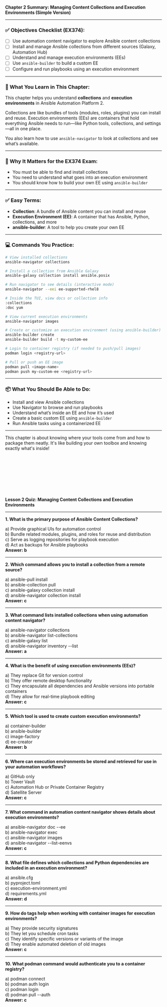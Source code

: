 **Chapter 2 Summary: Managing Content Collections and Execution Environments (Simple Version)**

---

### ✅ Objectives Checklist (EX374):
- [ ] Use automation content navigator to explore Ansible content collections
- [ ] Install and manage Ansible collections from different sources (Galaxy, Automation Hub)
- [ ] Understand and manage execution environments (EEs)
- [ ] Use `ansible-builder` to build a custom EE
- [ ] Configure and run playbooks using an execution environment

---

### 🧠 What You Learn in This Chapter:
This chapter helps you understand **collections** and **execution environments** in Ansible Automation Platform 2.

Collections are like bundles of tools (modules, roles, plugins) you can install and reuse. Execution environments (EEs) are containers that hold everything Ansible needs to run—like Python tools, collections, and settings—all in one place.

You also learn how to use `ansible-navigator` to look at collections and see what’s available.

---

### 🎯 Why It Matters for the EX374 Exam:
- You must be able to find and install collections
- You need to understand what goes into an execution environment
- You should know how to build your own EE using `ansible-builder`

---

### ✅ Easy Terms:
- **Collection**: A bundle of Ansible content you can install and reuse
- **Execution Environment (EE)**: A container that has Ansible, Python, collections, and more
- **ansible-builder**: A tool to help you create your own EE

---

### 💻 Commands You Practice:
```bash
# View installed collections
ansible-navigator collections

# Install a collection from Ansible Galaxy
ansible-galaxy collection install ansible.posix

# Run navigator to see details (interactive mode)
ansible-navigator --eei ee-supported-rhel8

# Inside the TUI, view docs or collection info
:collections
:doc yum

# View current execution environments
ansible-navigator images

# Create or customize an execution environment (using ansible-builder)
ansible-builder create
ansible-builder build -t my-custom-ee

# Login to container registry (if needed to push/pull images)
podman login <registry-url>

# Pull or push an EE image
podman pull <image-name>
podman push my-custom-ee <registry-url>
```

---

### 📦 What You Should Be Able to Do:
- Install and view Ansible collections
- Use Navigator to browse and run playbooks
- Understand what’s inside an EE and how it’s used
- Create a basic custom EE using `ansible-builder`
- Run Ansible tasks using a containerized EE

---

This chapter is about knowing where your tools come from and how to package them neatly. It's like building your own toolbox and knowing exactly what's inside!


<br><br><br><br>
---

**Lesson 2 Quiz: Managing Content Collections and Execution Environments**

---

**1. What is the primary purpose of Ansible Content Collections?**

a) Provide graphical UIs for automation control  
b) Bundle related modules, plugins, and roles for reuse and distribution  
c) Serve as logging repositories for playbook execution  
d) Act as backups for Ansible playbooks  
**Answer: b**

---

**2. Which command allows you to install a collection from a remote source?**

a) ansible-pull install  
b) ansible-collection pull  
c) ansible-galaxy collection install  
d) ansible-navigator collection install  
**Answer: c**

---

**3. What command lists installed collections when using automation content navigator?**

a) ansible-navigator collections  
b) ansible-navigator list-collections  
c) ansible-galaxy list  
d) ansible-navigator inventory --list  
**Answer: a**

---

**4. What is the benefit of using execution environments (EEs)?**

a) They replace Git for version control  
b) They offer remote desktop functionality  
c) They encapsulate all dependencies and Ansible versions into portable containers  
d) They allow for real-time playbook editing  
**Answer: c**

---

**5. Which tool is used to create custom execution environments?**

a) container-builder  
b) ansible-builder  
c) image-factory  
d) ee-creator  
**Answer: b**

---

**6. Where can execution environments be stored and retrieved for use in your automation workflows?**

a) GitHub only  
b) Tower Vault  
c) Automation Hub or Private Container Registry  
d) Satellite Server  
**Answer: c**

---

**7. What command in automation content navigator shows details about execution environments?**

a) ansible-navigator doc --ee  
b) ansible-navigator exec  
c) ansible-navigator images  
d) ansible-navigator --list-eenvs  
**Answer: c**

---

**8. What file defines which collections and Python dependencies are included in an execution environment?**

a) ansible.cfg  
b) pyproject.toml  
c) execution-environment.yml  
d) requirements.yml  
**Answer: d**

---

**9. How do tags help when working with container images for execution environments?**

a) They provide security signatures  
b) They let you schedule cron tasks  
c) They identify specific versions or variants of the image  
d) They enable automated deletion of old images  
**Answer: c**

---

**10. What podman command would authenticate you to a container registry?**

a) podman connect  
b) podman auth login  
c) podman login  
d) podman pull --auth  
**Answer: c**

